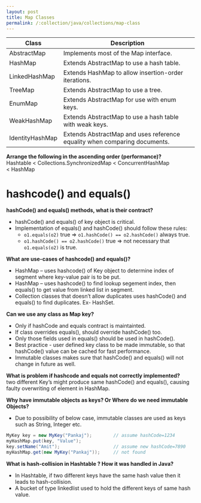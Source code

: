 ```yaml
---
layout: post
title: Map Classes
permalink: /:collection/java/collections/map-class
---
```


|Class|Description|
|---|---|
|AbstractMap |Implements most of the Map interface.|
|HashMap 			|Extends AbstractMap to use a hash table.|
|LinkedHashMap 		|Extends HashMap to allow insertion-order iterations.|
|TreeMap 			|Extends AbstractMap to use a tree.			|
|EnumMap 			|Extends AbstractMap for use with enum keys.|
|WeakHashMap 		|Extends AbstractMap to use a hash table with weak keys.|
|IdentityHashMap	|Extends AbstractMap and uses reference equality when comparing documents.|

**Arrange the following in the ascending order (performance)?**  
Hashtable < Collections.SynchronizedMap < ConcurrentHashMap < HashMap

# hashcode() and equals()

**hashCode() and equals() methods, what is their contract?**  
* hashCode() and equals() of key object is critical. 
* Implementation of equals() and hashCode() should follow these rules:
	- `o1.equals(o2)` true => `o1.hashCode() == o2.hashCode()` always true.
	- `o1.hashCode() == o2.hashCode()` true => not necessary that `o1.equals(o2)` is true.

**What are use-cases of hashcode() and equals()?**  
* HashMap – uses hashcode() of Key object to determine index of segment where key-value pair is to be put. 
* HashMap – uses hashcode() to find lookup segement index, then equals() to get value from linked list in segment. 
* Collection classes that doesn’t allow duplicates uses hashCode() and equals() to find duplicates. Ex- HashSet.

**Can we use any class as Map key?**  
* Only if hashCode and equals contract is maintainted. 
* If class overrides equals(), should override hashCode() too.
* Only those fields used in equals() should be used in hashCode().
* Best practice - user defined key class to be made immutable, so that hashCode() value can be cached for fast performance.
* Immutable classes makes sure that hashCode() and equals() will not change in future as well.

**What is problem if hashcode and equals not correctly implemented?**  
two different Key’s might produce same hashCode() and equals(), causing faulty overwriting of element in HashMap.

**Why have immutable objects as keys? Or Where do we need immutable Objects?**  
* Due to possibility of below case, immutable classes are used as keys such as String, Integer etc.

```java
MyKey key = new MyKey("Pankaj");        // assume hashCode=1234
myHashMap.put(key, "Value");
key.setName("Amit");                    // assume new hashCode=7890
myHashMap.get(new MyKey("Pankaj"));     // not found
```

**What is hash-collision in Hashtable ? How it was handled in Java?**  
* In Hashtable, if two different keys have the same hash value then it leads to hash-collision. 
* A bucket of type linkedlist used to hold the different keys of same hash value.